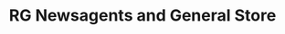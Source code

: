 ---
title: "RG Newsagents and General Store"
url: /derby/rg-newsagents-and-general-store/
shop: newsagent
---